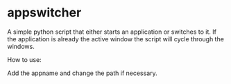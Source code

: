 # appswitcher
A simple python script that either starts an application or switches to it. If the application is already the active window the script will cycle through the windows. 

How to use:

Add the appname and change the path if necessary.